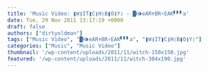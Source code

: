 ```yaml
---
title: 'Music Video: ❚W❙IT❚C❙H❘B❚O❙Y❘ - █H❥eAR✝BR⚡EAK▘▘▘a'
date: Tue, 29 Nov 2011 13:17:19 +0000
draft: false
authors: ["dirtyoldman"]
tags: ["Music Video", "█H❥eAR✝BR⚡EAK▘▘▘a", "❚W❙IT❚C❙H❘B❚O❙Y❘"]
categories: ["Music", "Music Video"]
thumbnail: '/wp-content/uploads/2011/11/witch-150x150.jpg'
featured: '/wp-content/uploads/2011/11/witch-304x190.jpg'
---
```


